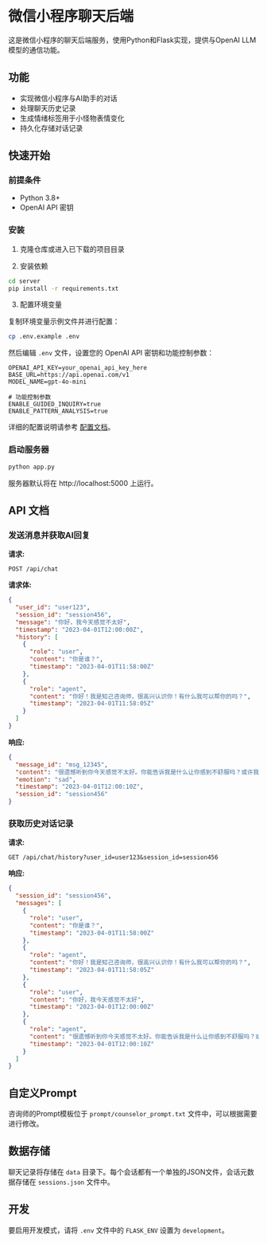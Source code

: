 # 微信小程序聊天后端

这是微信小程序的聊天后端服务，使用Python和Flask实现，提供与OpenAI LLM模型的通信功能。

## 功能

- 实现微信小程序与AI助手的对话
- 处理聊天历史记录
- 生成情绪标签用于小怪物表情变化
- 持久化存储对话记录

## 快速开始

### 前提条件

- Python 3.8+
- OpenAI API 密钥

### 安装

1. 克隆仓库或进入已下载的项目目录

2. 安装依赖

```bash
cd server
pip install -r requirements.txt
```

3. 配置环境变量

复制环境变量示例文件并进行配置：

```bash
cp .env.example .env
```

然后编辑 `.env` 文件，设置您的 OpenAI API 密钥和功能控制参数：

```
OPENAI_API_KEY=your_openai_api_key_here
BASE_URL=https://api.openai.com/v1
MODEL_NAME=gpt-4o-mini

# 功能控制参数
ENABLE_GUIDED_INQUIRY=true
ENABLE_PATTERN_ANALYSIS=true
```

详细的配置说明请参考 [配置文档](README_config.md)。

### 启动服务器

```bash
python app.py
```

服务器默认将在 http://localhost:5000 上运行。

## API 文档

### 发送消息并获取AI回复

**请求:**

```
POST /api/chat
```

**请求体:**

```json
{
  "user_id": "user123",
  "session_id": "session456", 
  "message": "你好，我今天感觉不太好",
  "timestamp": "2023-04-01T12:00:00Z",
  "history": [
    {
      "role": "user",
      "content": "你是谁？",
      "timestamp": "2023-04-01T11:58:00Z"
    },
    {
      "role": "agent",
      "content": "你好！我是知己咨询师，很高兴认识你！有什么我可以帮你的吗？",
      "timestamp": "2023-04-01T11:58:05Z"
    }
  ]
}
```

**响应:**

```json
{
  "message_id": "msg_12345",
  "content": "很遗憾听到你今天感觉不太好。你能告诉我是什么让你感到不舒服吗？或许我可以提供一些帮助。",
  "emotion": "sad",
  "timestamp": "2023-04-01T12:00:10Z",
  "session_id": "session456"
}
```

### 获取历史对话记录

**请求:**

```
GET /api/chat/history?user_id=user123&session_id=session456
```

**响应:**

```json
{
  "session_id": "session456",
  "messages": [
    {
      "role": "user",
      "content": "你是谁？",
      "timestamp": "2023-04-01T11:58:00Z"
    },
    {
      "role": "agent",
      "content": "你好！我是知己咨询师，很高兴认识你！有什么我可以帮你的吗？",
      "timestamp": "2023-04-01T11:58:05Z"
    },
    {
      "role": "user",
      "content": "你好，我今天感觉不太好",
      "timestamp": "2023-04-01T12:00:00Z"
    },
    {
      "role": "agent",
      "content": "很遗憾听到你今天感觉不太好。你能告诉我是什么让你感到不舒服吗？或许我可以提供一些帮助。",
      "timestamp": "2023-04-01T12:00:10Z"
    }
  ]
}
```

## 自定义Prompt

咨询师的Prompt模板位于 `prompt/counselor_prompt.txt` 文件中，可以根据需要进行修改。

## 数据存储

聊天记录将存储在 `data` 目录下。每个会话都有一个单独的JSON文件，会话元数据存储在 `sessions.json` 文件中。

## 开发

要启用开发模式，请将 `.env` 文件中的 `FLASK_ENV` 设置为 `development`。 